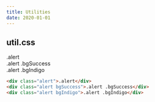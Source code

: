 ```yaml
---
title: Utilities
date: 2020-01-01
---
```


## util.css

<div class="alert">.alert</div>
<div class="alert bgSuccess">.alert .bgSuccess</div>
<div class="alert bgIndigo">.alert .bgIndigo</div>

```html
<div class="alert">.alert</div>
<div class="alert bgSuccess">.alert .bgSuccess</div>
<div class="alert bgIndigo">.alert .bgIndigo</div>
```

